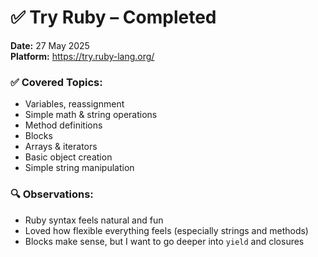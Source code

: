 # ✅ Try Ruby – Completed

**Date:** 27 May 2025  
**Platform:** https://try.ruby-lang.org/

### ✅ Covered Topics:
- Variables, reassignment
- Simple math & string operations
- Method definitions
- Blocks
- Arrays & iterators
- Basic object creation
- Simple string manipulation

### 🔍 Observations:
- Ruby syntax feels natural and fun
- Loved how flexible everything feels (especially strings and methods)
- Blocks make sense, but I want to go deeper into `yield` and closures

